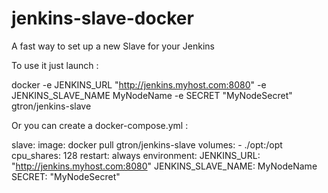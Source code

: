 # jenkins-slave-docker
A fast way to set up a new Slave for your Jenkins


To use it just launch : 

docker -e JENKINS_URL "http://jenkins.myhost.com:8080" -e JENKINS_SLAVE_NAME MyNodeName -e SECRET "MyNodeSecret" gtron/jenkins-slave

Or you can create a docker-compose.yml :

slave:
  image: docker pull gtron/jenkins-slave
  volumes:
    - ./opt:/opt
  cpu_shares: 128 
  restart: always
  environment:
    JENKINS_URL: "http://jenkins.myhost.com:8080"
    JENKINS_SLAVE_NAME: MyNodeName
    SECRET: "MyNodeSecret"


